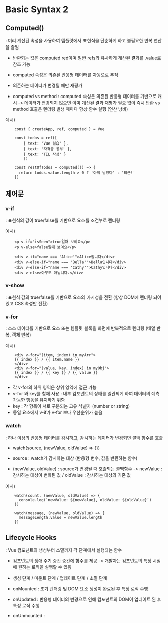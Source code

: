 # Basic Syntax 2

## Computed()

: 미리 계산된 속성을 사용하여 템플릿에서 표현식을 단순하게 하고 불필요한 반복 연산을 줄임 

- 반환되는 값은 computed red이며 일반 refs와 유사하게 계산된 결과를 .value로 참조 가능 

- computed 속성은 의존된 반응형 데이터를 자동으로 추적

- 의존하는 데이터가 변경될 때만 재평가 

- computed vs method : computed 속성은 의존된 반응형 데이터를 기반으로 캐시 -> 데이터가 변경되지 않으면 이미 계산된 결과 재평가 필요 없이 즉시 반환 vs method 호출은 렌더링 발생 때마다 항상 함수 실행 (연산 낭비) 

예시)

        const { createApp, ref, computed } = Vue
        
        const todos = ref([
            { text: 'Vue 실습' },
            { text: '자격증 공부' },
            { text: 'TIL 작성' }
            ])

        const restOfTodos = computed(() => {
          return todos.value.length > 0 ? '아직 남았다' : '퇴근!'
        })


## 제어문

### v-if

: 표현식의 값이 true/false를 기반으로 요소를 조건부로 렌더링 

예시)

        <p v-if="isSeen">true일때 보여요</p>
        <p v-else>false일때 보여요</p>

        <div v-if="name === 'Alice'">Alice입니다</div>
        <div v-else-if="name === 'Bella'">Bella입니다</div>
        <div v-else-if="name === 'Cathy'">Cathy입니다</div>
        <div v-else>아무도 아닙니다.</div>


### v-show

: 표현식 값의 true/false를 기반으로 요소의 가시성을 전환 (항상 DOM에 렌더링 되어있고 CSS 속성만 전환)


### v-for

: 소스 데이터를 기반으로 요소 또는 템플릿 블록을 화면에 반복적으로 렌더링 (배열 반복, 객체 반복)

예시) 

        <div v-for="(item, index) in myArr">
        {{ index }} / {{ item.name }}
        </div>
        <div v-for="(value, key, index) in myObj">
        {{ index }} / {{ key }} / {{ value }}
        </div>

- 각 v-for의 하위 영역은 상위 영역에 접근 가능
- v-for 와 key를 함께 사용 : 내부 컴포넌트의 상태를 일관되게 하여 데이터의 예측 가능한 행동을 유지하기 위함 
- key : 각 항목이 서로 구분되는 고유 식별자 (number or string) 
- 동일 요소에서 v-if가 v-for 보다 우선순위가 높음 


### watch

: 하나 이상의 반응형 데이터를 감시하고, 감시하는 데이터가 변경되면 콜백 함수를 호출

- watch(source, (newValue, oldValue) => {})

- source : watch가 감시하는 대상 (반응형 변수, 값을 반환하는 함수)

- (newValue, oldValue) : source가 변경될 때 호출되는 콜백함수 -> newValue : 감시하는 대상이 변화된 값 / oldValue : 감시하는 대상의 기존 값 

예시)

        watch(count, (newValue, oldValue) => {
          console.log(`newValue: ${newValue}, oldValue: ${oldValue}`)
        })

        watch(message, (newValue, oldValue) => {
          messageLength.value = newValue.length
        })


## Lifecycle Hooks

: Vue 컴포넌트의 생성부터 소멸까지 각 단계에서 실행되는 함수 

- 컴포넌트의 생애 주기 중간 중간에 함수를 제공 -> 개발자는 컴포넌트의 특정 시점에 원하는 로직을 실행할 수 있음

- 생성 단계 / 마운트 단계 / 업데이트 단계 / 소멸 단계 

- onMounted : 초기 렌더링 및 DOM 요소 생성이 완료된 후 특정 로직 수행

- onUpdated : 반응형 데이터의 변경으로 인해 컴포넌트의 DOM이 업데이트 된 후 특정 로직 수행

- onUnmounted : 


